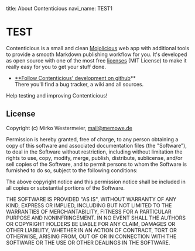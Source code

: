 title: About Contenticious
navi_name: TEST1

TEST
===================

Contenticious is a small and clean [Mojolicious][mojo] web app with additional
tools to provide a smooth Markdown publishing workflow for you.
It's developed as open source with one of the most free [licenses][license]
(MIT License) to make it really easy for you to get your stuff done.

* [**Follow Contenticious' development on github][repo]**  
    There you'll find a bug tracker, a wiki and all sources.

Help testing and improving Contenticious!

[mojo]:     http://mojolicio.us/
[license]:  #license
[repo]:     http://github.com/memowe/contenticious

<h2 id="license">License</h2>

Copyright (c) Mirko Westermeier, <mail@memowe.de>

Permission is hereby granted, free of charge, to any person obtaining
a copy of this software and associated documentation files (the
"Software"), to deal in the Software without restriction, including
without limitation the rights to use, copy, modify, merge, publish,
distribute, sublicense, and/or sell copies of the Software, and to
permit persons to whom the Software is furnished to do so, subject to
the following conditions:

The above copyright notice and this permission notice shall be
included in all copies or substantial portions of the Software.

THE SOFTWARE IS PROVIDED "AS IS", WITHOUT WARRANTY OF ANY KIND,
EXPRESS OR IMPLIED, INCLUDING BUT NOT LIMITED TO THE WARRANTIES OF
MERCHANTABILITY, FITNESS FOR A PARTICULAR PURPOSE AND
NONINFRINGEMENT. IN NO EVENT SHALL THE AUTHORS OR COPYRIGHT HOLDERS BE
LIABLE FOR ANY CLAIM, DAMAGES OR OTHER LIABILITY, WHETHER IN AN ACTION
OF CONTRACT, TORT OR OTHERWISE, ARISING FROM, OUT OF OR IN CONNECTION
WITH THE SOFTWARE OR THE USE OR OTHER DEALINGS IN THE SOFTWARE.
